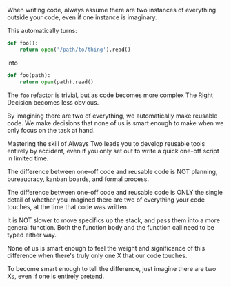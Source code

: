 When writing code, always assume there are two instances of everything outside your code, even if one instance is imaginary.

This automatically turns:

```python
def foo():
	return open('/path/to/thing').read()
```
into
```python
def foo(path):
	return open(path).read()
```
The `foo` refactor is trivial, but as code becomes more complex The Right Decision becomes less obvious.

By imagining there are two of everything, we automatically make reusable code. We make decisions that none of us is smart enough to make when we only focus on the task at hand.

Mastering the skill of Always Two leads you to develop reusable tools entirely by accident, even if you only set out to write a quick one-off script in limited time.

The difference between one-off code and reusable code is NOT planning, bureaucracy, kanban boards, and formal process.

The difference between one-off code and reusable code is ONLY the single detail of whether you imagined there are two of everything your code touches, at the time that code was written.

It is NOT slower to move specifics up the stack, and pass them into a more general function. Both the function body and the function call need to be typed either way.

None of us is smart enough to feel the weight and significance of this difference when there's truly only one X that our code touches.

To become smart enough to tell the difference, just imagine there are two Xs, even if one is entirely pretend.